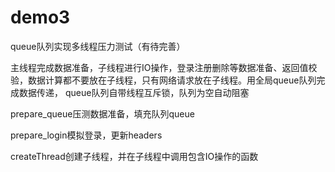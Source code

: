 # demo3
queue队列实现多线程压力测试（有待完善）

主线程完成数据准备，子线程进行IO操作，登录注册删除等数据准备、返回值校验，数据计算都不要放在子线程，只有网络请求放在子线程。用全局queue队列完成数据传递，
queue队列自带线程互斥锁，队列为空自动阻塞

prepare_queue压测数据准备，填充队列queue

prepare_login模拟登录，更新headers

createThread创建子线程，并在子线程中调用包含IO操作的函数


